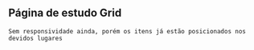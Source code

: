 ## Página de estudo Grid
    Sem responsividade ainda, porém os itens já estão posicionados nos devidos lugares